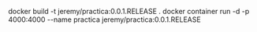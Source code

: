 docker build -t jeremy/practica:0.0.1.RELEASE .
docker container run -d -p 4000:4000 --name practica jeremy/practica:0.0.1.RELEASE